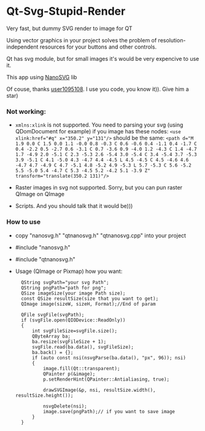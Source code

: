 # Qt-Svg-Stupid-Render

Very fast, but dummy SVG render to image for QT

Using vector graphics in your project solves the problem of resolution-independent resources for your buttons and other controls.

Qt has svg module, but for small images it's would be very expencive to use it.

This app using [NanoSVG](https://github.com/memononen/nanosvg) lib

Of couse, thanks [user1095108](https://github.com/user1095108/). I use you code, you know it)). Give him a star)

### Not working:

- `xmlns:xlink` is not supported. You need to parsing your svg (using QDomDocument for example) if you image has these nodes:
  `<use xlink:href="#q" x="350.2" y="131"/>` should be the same: `<path d="M 1.9 0.0 C 1.5 0.0 1.1 -0.0 0.8 -0.3 C 0.6 -0.6 0.4 -1.1 0.4 -1.7 C 0.4 -2.2 0.5 -2.7 0.6 -3.1 C 0.7 -3.6 0.9 -4.0 1.2 -4.3 C 1.4 -4.7 1.7 -4.9 2.0 -5.1 C 2.3 -5.3 2.6 -5.4 3.0 -5.4 C 3.4 -5.4 3.7 -5.3 3.9 -5.1 C 4.1 -5.0 4.3 -4.7 4.4 -4.5 L 4.5 -4.5 C 4.5 -4.6 4.6 -4.7 4.7 -4.9 C 4.7 -5.1 4.8 -5.2 4.9 -5.3 L 5.7 -5.3 C 5.6 -5.2 5.5 -5.0 5.4 -4.7 C 5.3 -4.5 5.2 -4.2 5.1 -3.9 Z" transform="translate(350.2 131)"/>`

- Raster images in svg not supported. Sorry, but you can pun raster QImage on QImage

- Scripts. And you should talk that it would be)))

### How to use

- copy "nanosvg.h" "qtnanosvg.h" "qtnanosvg.cpp" into your project
- #include "nanosvg.h"
- #include "qtnanosvg.h"
- Usage (QImage or Pixmap) how you want:

        QString svgPath="your svg Path";
        QString pngPath="path for png";
        QSize imageSize(your image Path size);
        const QSize resultSize(size that you want to get);
        QImage image(sizeW, sizeH, Format);//End of param
        
        QFile svgFile(svgPath);
        if (svgFile.open(QIODevice::ReadOnly))
        {
            int svgFileSize=svgFile.size();
            QByteArray ba;
            ba.resize(svgFileSize + 1);
            svgFile.read(ba.data(), svgFileSize);
            ba.back() = {};
            if (auto const nsi(nsvgParse(ba.data(), "px", 96)); nsi)
            {
                image.fill(Qt::transparent);
                QPainter p(&image);
                p.setRenderHint(QPainter::Antialiasing, true);

                drawSVGImage(&p, nsi, resultSize.width(), resultSize.height());

                nsvgDelete(nsi);
                image.save(pngPath);// if you want to save image
            }
        }
